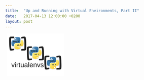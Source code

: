 ```yaml
---
title:  "Up and Running with Virtual Environments, Part II"
date:   2017-04-13 12:00:00 +0200
layout: post
---
```


<img src="/images/virtualenvs.png" alt="Virtual environments" align="left" hspace="5" style="width:180px;">


<!--break-->

